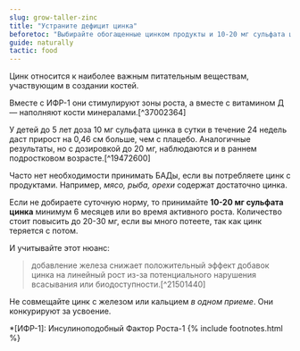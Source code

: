```yaml
---
slug: grow-taller-zinc
title: "Устраните дефицит цинка"
beforetoc: "Выбирайте обогащенные цинком продукты и 10-20 мг сульфата цинка в форме добавки." 
guide: naturally 
tactic: food
---
```

Цинк относится к наиболее важным питательным веществам, участвующим в создании костей.

Вместе с ИФР-1 они стимулируют зоны роста, а вместе с витамином Д — наполняют кости минералами.[^37002364]

У детей до 5 лет доза 10 мг сульфата цинка в сутки в течение 24 недель даст прирост на 0,46 см больше, чем с плацебо. Аналогичные результаты, но с дозировкой до 20 мг, наблюдаются и в раннем подростковом возрасте.[^19472600]

Часто нет необходимости принимать БАДы, если вы потребляете цинк с продуктами. Например, *мясо, рыба, орехи* содержат достаточно цинка. 

Если не добираете суточную норму, то принимайте **10-20 мг сульфата цинка** минимум 6 месяцев или во время активного роста. Количество стоит повысить до 20-30 мг, если вы много потеете, так как цинк теряется с потом.

И учитывайте этот нюанс:
> добавление железа снижает положительный эффект добавок цинка на линейный рост из-за потенциального нарушения всасывания или биодоступности.[^21501440]

Не совмещайте цинк с железом или кальцием *в одном приеме*. Они конкурируют за усвоение.

*[ИФР-1]: Инсулиноподобный Фактор Роста-1
{% include footnotes.html %}
